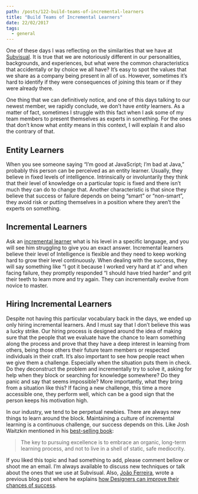 ```yaml
---
path: /posts/122-build-teams-of-incremental-learners
title: "Build Teams of Incremental Learners"
date: 22/02/2017
tags:
  - general
---
```


One of these days I was reflecting on the similarities that we have at [Subvisual](https://subvisual.co/). It is true that we are notoriously different in our personalities, backgrounds, and experiences, but what were the common characteristics that accidentally or by choice we all have? It’s easy to spot the values that we share as a company being present in all of us. However, sometimes it’s hard to identify if they were consequences of joining this team or if they were already there.

One thing that we can definitively notice, and one of this days talking to our newest member, we rapidly conclude, we don’t have _entity_ learners. As a matter of fact, sometimes I struggle with this fact when I ask some of my team members to present themselves as experts in something. For the ones that don’t know what _entity_ means in this context, I will explain it and also the contrary of that. 

## Entity Learners
When you see someone saying “I’m good at JavaScript; I’m bad at Java,” probably this person can be perceived as an entity learner. Usually, they believe in fixed levels of intelligence. Intrinsically or involuntarily they think that their level of knowledge on a particular topic is fixed and there isn’t much they can do to change that. Another characteristic is that since they believe that success or failure depends on being “smart” or “non-smart”, they avoid risk or putting themselves in a position where they aren’t the experts on something. 

## Incremental Learners
Ask an [incremental learner](https://www.learning-theories.com/self-theories-dweck.html) what is his level in a specific language, and you will see him struggling to give you an exact answer. Incremental learners believe their level of Intelligence is flexible and they need to keep working hard to grow their level continuously. When dealing with the success, they will say something like “I got it because I worked very hard at it” and when facing failure, they promptly responded “I should have tried harder” and grit their teeth to learn more and try again. They can incrementally evolve from novice to master.

## Hiring Incremental Learners
Despite not having this particular vocabulary back in the days, we ended up only hiring incremental learners. And I must say that I don’t believe this was a lucky strike. Our hiring process is designed around the idea of making sure that the people that we evaluate have the chance to learn something along the process and prove that they have a deep interest in learning from others, being those others their future team members or respected individuals in their craft. 
It’s also important to see how people react when we give them a challenge. Especially when the situation puts them in check. Do they deconstruct the problem and incrementally try to solve it, asking for help when they block or searching for knowledge somewhere? Do they panic and say that seems impossible? More importantly, what they bring from a situation like this? If facing a new challenge, this time a more accessible one, they perform well, which can be a good sign that the person keeps his motivation high.

In our industry, we tend to be perpetual newbies. There are always new things to learn around the block. Maintaining a culture of incremental learning is a continuous challenge, our success depends on this. Like Josh Waitzkin mentioned in his [best-selling book](http://www.joshwaitzkin.com/the-art-of-learning/):

> The key to pursuing excellence is to embrace an organic, long-term learning process, and not to live in a shell of static, safe mediocrity.

If you liked this topic and had something to add, please comment bellow or shoot me an email. I’m always available to discuss new techniques or talk about the ones that we use at Subvisual. Also, [João Ferreira](https://twitter.com/jferreiradzn), wrote a previous blog post where he explains [how Designers can improve their chances of success](https://subvisual.co/blog/posts/47-for-makers).



